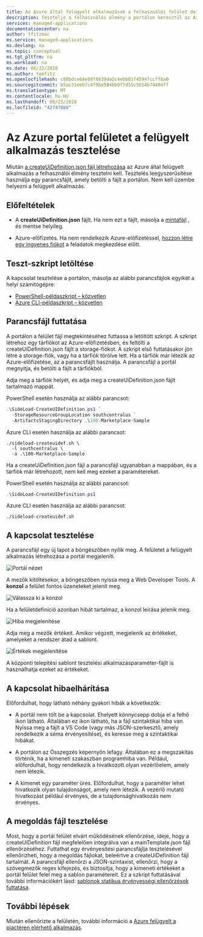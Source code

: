 ```yaml
---
title: Az Azure által felügyelt alkalmazások a felhasználói felület definíció tesztelése |} A Microsoft Docs
description: Tesztelje a felhasználói élmény a portálon keresztül az Azure által felügyelt alkalmazás létrehozásának módját ismerteti.
services: managed-applications
documentationcenter: na
author: tfitzmac
ms.service: managed-applications
ms.devlang: na
ms.topic: conceptual
ms.tgt_pltfrm: na
ms.workload: na
ms.date: 08/22/2018
ms.author: tomfitz
ms.openlocfilehash: c88bdce64e88f8639da2c4ebb01f4594fccff8a0
ms.sourcegitcommit: b5ac31eeb7c4f9be584bb0f7d55c5654b74404ff
ms.translationtype: MT
ms.contentlocale: hu-HU
ms.lasthandoff: 08/23/2018
ms.locfileid: "42747088"
---
```

# <a name="test-azure-portal-interface-for-your-managed-application"></a>Az Azure portal felületet a felügyelt alkalmazás tesztelése
Miután [a createUiDefinition.json fájl létrehozása](create-uidefinition-overview.md) az Azure által felügyelt alkalmazás a felhasználói élmény tesztelni kell. Tesztelés leegyszerűsítése használja egy parancsfájlt, amely betölti a fájlt a portálon. Nem kell üzembe helyezni a felügyelt alkalmazás.

## <a name="prerequisites"></a>Előfeltételek

* A **createUiDefinition.json** fájlt. Ha nem ezt a fájlt, másolja a [mintafájl](https://github.com/Azure/azure-quickstart-templates/blob/master/100-marketplace-sample/createUiDefinition.json) , és mentse helyileg.

* Azure-előfizetés. Ha nem rendelkezik Azure-előfizetéssel, [hozzon létre egy ingyenes fiókot](https://azure.microsoft.com/free/) a feladatok megkezdése előtt.

## <a name="download-test-script"></a>Teszt-szkript letöltése

A kapcsolat tesztelése a portálon, másolja az alábbi parancsfájlok egyikét a helyi számítógépre:

* [PowerShell-példaszkript – közvetlen](https://github.com/Azure/azure-quickstart-templates/blob/master/SideLoad-CreateUIDefinition.ps1)
* [Azure CLI-példaszkript – közvetlen](https://github.com/Azure/azure-quickstart-templates/blob/master/sideload-createuidef.sh)

## <a name="run-script"></a>Parancsfájl futtatása

A portálon a felület fájl megtekintéséhez futtassa a letöltött szkript. A szkript létrehoz egy tárfiókot az Azure-előfizetésben, és feltölti a createUiDefinition.json fájlt a storage-fiókot. A szkript első futtatásakor jön létre a storage-fiók, vagy ha a tárfiók törölve lett. Ha a tárfiók már létezik az Azure-előfizetése, az a parancsfájlt használja. A parancsfájl a portál megnyitja, és betölti a fájlt a tárfiókból.

Adja meg a tárfiók helyét, és adja meg a createUiDefinition.json fájlt tartalmazó mappát.

PowerShell esetén használja az alábbi parancsot:

```powershell
.\SideLoad-CreateUIDefinition.ps1 `
  -StorageResourceGroupLocation southcentralus `
  -ArtifactsStagingDirectory .\100-Marketplace-Sample
```

Azure CLI esetén használja az alábbi parancsot:

```azurecli
./sideload-createuidef.sh \
  -l southcentralus \
  -a .\100-Marketplace-Sample
```

Ha a createUiDefinition.json fájl a parancsfájl ugyanabban a mappában, és a tárfiók már létrehozott, nem kell meg ezeket a paramétereket.

PowerShell esetén használja az alábbi parancsot:

```powershell
.\SideLoad-CreateUIDefinition.ps1
```

Azure CLI esetén használja az alábbi parancsot:

```azurecli
./sideload-createuidef.sh
```

## <a name="test-your-interface"></a>A kapcsolat tesztelése

A parancsfájl egy új lapot a böngészőben nyílik meg. A felületet a felügyelt alkalmazás létrehozása a portál megjeleníti.

![Portál nézet](./media/test-createuidefinition/view-portal.png)

A mezők kitöltésekor, a böngészőben nyissa meg a Web Developer Tools. A **konzol** a felület fontos üzeneteket jelenít meg.

![Válassza ki a konzol](./media/test-createuidefinition/select-console.png)

Ha a felületdefiníció azonban hibát tartalmaz, a konzol leírása jelenik meg.

![Hiba megjelenítése](./media/test-createuidefinition/show-error.png)

Adja meg a mezők értékeit. Amikor végzett, megjelenik az értékeket, amelyeket a rendszer átad a sablont.

![Értékek megjelenítése](./media/test-createuidefinition/show-json.png)

A központi telepítési sablont tesztelési alkalmazásparaméter-fájlt is használhatja ezeket az értékeket.

## <a name="troubleshooting-the-interface"></a>A kapcsolat hibaelhárítása

Előfordulhat, hogy látható néhány gyakori hibák a következők:

* A portál nem tölt be a kapcsolat. Ehelyett könnycsepp dobja el a felhő ikon látható. Általában ez ikon látható, ha a fájl szintaktikai hiba van. Nyissa meg a fájlt a VS Code (vagy más JSON-szerkesztő, amely rendelkezik a séma érvényesítése), és keresse meg a szintaktikai hibákat.

* A portálon az Összegzés képernyőn lefagy. Általában ez a megszakítás történik, ha a kimeneti szakaszban programhiba van. Például, előfordulhat, hogy rendelkezik a hivatkozott olyan vezérlőelem, amely nem létezik.

* A kimenet egy paraméter üres. Előfordulhat, hogy a paraméter lehet hivatkozik olyan tulajdonságot, amely nem létezik. A vezérlő mutató hivatkozást például érvényes, de a tulajdonsághivatkozás nem érvényes.

## <a name="test-your-solution-files"></a>A megoldás fájl tesztelése

Most, hogy a portál felület elvárt működésének ellenőrzése, ideje, hogy a createUiDefinition fájl megfelelően integrálva van a mainTemplate.json fájl ellenőrzéséhez. Futtathat egy érvényesítési parancsfájlja tesztelésével ellenőrizheti, hogy a megoldás fájlokat, beleértve a createUiDefinition fájl tartalmát. A parancsfájl ellenőrzi a JSON-szintaxist, ellenőrzi, hogy a szövegmezők regex kifejezés, és biztosítja, hogy a kimeneti értékeket a portál felület felel meg a sablon paramétereit. Ez a szkript futtatásával további információkért lásd: [sablonok statikus érvényességi ellenőrzések futtatása](https://github.com/Azure/azure-quickstart-templates/tree/master/test/template-validation-tests).

## <a name="next-steps"></a>További lépések

Miután ellenőrizte a felületén, további információ a [Azure felügyelt a piactéren elérhető alkalmazás](publish-marketplace-app.md).
